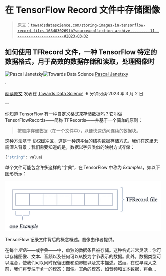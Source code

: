 # 在 TensorFlow Record 文件中存储图像

> 原文：[`towardsdatascience.com/storing-images-in-tensorflow-record-files-166d030269fb?source=collection_archive---------11-----------------------#2023-03-02`](https://towardsdatascience.com/storing-images-in-tensorflow-record-files-166d030269fb?source=collection_archive---------11-----------------------#2023-03-02)

## 如何使用 TFRecord 文件，一种 TensorFlow 特定的数据格式，用于高效的数据存储和读取，处理图像时

[](https://pascaljanetzky.medium.com/?source=post_page-----166d030269fb--------------------------------)![Pascal Janetzky](https://pascaljanetzky.medium.com/?source=post_page-----166d030269fb--------------------------------)[](https://towardsdatascience.com/?source=post_page-----166d030269fb--------------------------------)![Towards Data Science](https://towardsdatascience.com/?source=post_page-----166d030269fb--------------------------------) [Pascal Janetzky](https://pascaljanetzky.medium.com/?source=post_page-----166d030269fb--------------------------------)

·

[阅读原文](https://medium.com/m/signin?actionUrl=https%3A%2F%2Fmedium.com%2F_%2Fsubscribe%2Fuser%2F672b95fdf976&operation=register&redirect=https%3A%2F%2Ftowardsdatascience.com%2Fstoring-images-in-tensorflow-record-files-166d030269fb&user=Pascal+Janetzky&userId=672b95fdf976&source=post_page-672b95fdf976----166d030269fb---------------------post_header-----------) 发表在 [Towards Data Science](https://towardsdatascience.com/?source=post_page-----166d030269fb--------------------------------) ·6 分钟阅读·2023 年 3 月 2 日[](https://medium.com/m/signin?actionUrl=https%3A%2F%2Fmedium.com%2F_%2Fvote%2Ftowards-data-science%2F166d030269fb&operation=register&redirect=https%3A%2F%2Ftowardsdatascience.com%2Fstoring-images-in-tensorflow-record-files-166d030269fb&user=Pascal+Janetzky&userId=672b95fdf976&source=-----166d030269fb---------------------clap_footer-----------)

--

[](https://medium.com/m/signin?actionUrl=https%3A%2F%2Fmedium.com%2F_%2Fbookmark%2Fp%2F166d030269fb&operation=register&redirect=https%3A%2F%2Ftowardsdatascience.com%2Fstoring-images-in-tensorflow-record-files-166d030269fb&source=-----166d030269fb---------------------bookmark_footer-----------)

你知道 TensorFlow 有一种自定义格式来存储数据吗？它叫做 TensorFlowRecords——简称 TFRecords——并基于一个简单的原则：

> 按顺序存储数据（在一个文件中），以便快速访问连续的数据块。

这种方法基于 [协议缓冲区](https://protobuf.dev)，这是一种跨平台的结构数据存储方式。我们在这里无需深入背景；我们需要知道的是，数据以字典类似的映射方式存储：

```py
{"string": value}
```

单个文件可能包含许多这样的“字典”，在 TensorFlow 中称为 *Examples*，如以下图形所示：

![](img/69cbaf7ba9b6ffb094a9c292aeea5fa9.png)

TensorFlow 记录文件背后的概念概述。图像由作者提供。

在每个*示例*——或字典——中，单独的数据条目被存储。这种格式非常灵活：你可以存储图像、文本、音频以及任何可以转换为字节表示的数据。此外，数据类型可以混合，使我们可以同时保留图像和边界框以及文本描述。然而，在过早深入之前，我们将专注于单一的模态：图像。其余的模态，如音频和文本数据，将会…
